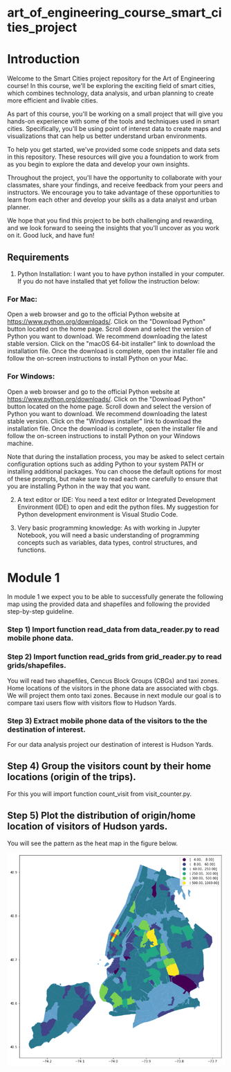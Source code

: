 # art_of_engineering_course_smart_cities_project

# Introduction

Welcome to the Smart Cities project repository for the Art of Engineering course! In this course, we'll be exploring the exciting field of smart cities, which combines technology, data analysis, and urban planning to create more efficient and livable cities.

As part of this course, you'll be working on a small project that will give you hands-on experience with some of the tools and techniques used in smart cities. Specifically, you'll be using point of interest data to create maps and visualizations that can help us better understand urban environments.

To help you get started, we've provided some code snippets and data sets in this repository. These resources will give you a foundation to work from as you begin to explore the data and develop your own insights.

Throughout the project, you'll have the opportunity to collaborate with your classmates, share your findings, and receive feedback from your peers and instructors. We encourage you to take advantage of these opportunities to learn from each other and develop your skills as a data analyst and urban planner.

We hope that you find this project to be both challenging and rewarding, and we look forward to seeing the insights that you'll uncover as you work on it. Good luck, and have fun!

## Requirements
1) Python Installation: I want you to have python installed in your computer. If you do not have installed that yet follow the instruction below:
### For Mac:
Open a web browser and go to the official Python website at https://www.python.org/downloads/.
Click on the "Download Python" button located on the home page.
Scroll down and select the version of Python you want to download. We recommend downloading the latest stable version.
Click on the "macOS 64-bit installer" link to download the installation file.
Once the download is complete, open the installer file and follow the on-screen instructions to install Python on your Mac.

### For Windows:
Open a web browser and go to the official Python website at https://www.python.org/downloads/.
Click on the "Download Python" button located on the home page.
Scroll down and select the version of Python you want to download. We recommend downloading the latest stable version.
Click on the "Windows installer" link to download the installation file.
Once the download is complete, open the installer file and follow the on-screen instructions to install Python on your Windows machine.

Note that during the installation process, you may be asked to select certain configuration options such as adding Python to your system PATH or installing additional packages. You can choose the default options for most of these prompts, but make sure to read each one carefully to ensure that you are installing Python in the way that you want.

2) A text editor or IDE: You need a text editor or Integrated Development Environment (IDE) to open and edit the python files. My suggestion for Python development environment is Visual Studio Code.

3) Very basic programming knowledge: As with working in Jupyter Notebook, you will need a basic understanding of programming concepts such as variables, data types, control structures, and functions.

# Module 1
In module 1 we expect you to be able to successfully generate the following map using the provided data and shapefiles and following the provided step-by-step guideline.

### Step 1) Import function read_data from data_reader.py to read mobile phone data.

### Step 2) Import function read_grids from grid_reader.py to read grids/shapefiles.

You will read two shapefiles, Cencus Block Groups (CBGs) and taxi zones. Home locations of the visitors in the phone data are associated with cbgs. We will project them onto taxi zones. Because in next module our goal is to compare taxi users flow with visitors flow to Hudson Yards.

### Step 3) Extract mobile phone data of the visitors to the the destination of interest.

For our data analysis project our destination of interest is Hudson Yards.

## Step 4) Group the visitors count by their home locations (origin of the trips).

For this you will import function count_visit from visit_counter.py.

## Step 5) Plot the distribution of origin/home location of visitors of Hudson yards.

You will see the pattern as the heat map in the figure below.

![](./map.png)

